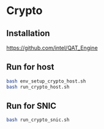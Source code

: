 # Crypto

## Installation
https://github.com/intel/QAT_Engine

## Run for host
```bash
bash env_setup_crypto_host.sh
bash run_crypto_host.sh
```

## Run for SNIC
```bash
bash run_crypto_snic.sh
```